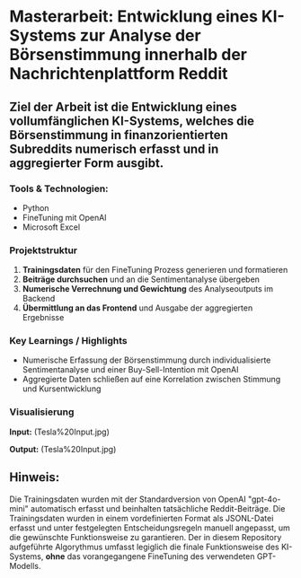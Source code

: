 # Masterarbeit: Entwicklung eines KI-Systems zur Analyse der Börsenstimmung innerhalb der Nachrichtenplattform Reddit
## Ziel der Arbeit ist die Entwicklung eines vollumfänglichen KI-Systems, welches die Börsenstimmung in finanzorientierten Subreddits numerisch erfasst und in aggregierter Form ausgibt.

### Tools & Technologien:
- Python
- FineTuning mit OpenAI
- Microsoft Excel

### Projektstruktur
1. **Trainingsdaten** für den FineTuning Prozess generieren und formatieren 
2. **Beiträge durchsuchen** und an die Sentimentanalyse übergeben
3. **Numerische Verrechnung und Gewichtung** des Analyseoutputs im Backend
4. **Übermittlung an das Frontend** und Ausgabe der aggregierten Ergebnisse

### Key Learnings / Highlights
- Numerische Erfassung der Börsenstimmung durch individualisierte Sentimentanalyse und einer Buy-Sell-Intention mit OpenAI
- Aggregierte Daten schließen auf eine Korrelation zwischen Stimmung und Kursentwicklung

### Visualisierung
**Input:**
(Tesla%20Input.jpg)

**Output:**
(Tesla%20Input.jpg)

## Hinweis:
Die Trainingsdaten wurden mit der Standardversion von OpenAI "gpt-4o-mini" automatisch erfasst und beinhalten tatsächliche Reddit-Beiträge. Die Trainingsdaten wurden in einem vordefinierten Format als JSONL-Datei erfasst und unter festgelegten Entscheidungsregeln manuell angepasst, um die gewünschte Funktionsweise zu garantieren. Der in diesem Repository aufgeführte Algorythmus umfasst legiglich die finale Funktionsweise des KI-Systems, **ohne** das vorangegangene FineTuning des verwendeten GPT-Modells.
